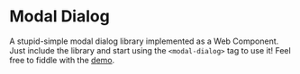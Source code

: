 # Modal Dialog
A stupid-simple modal dialog library implemented as a Web Component.
Just include the library and start using the `<modal-dialog>` tag to use it!
Feel free to fiddle with the [demo](https://danieleambrosino.github.io/modal-dialog/demo.html).